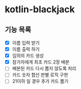 # kotlin-blackjack

## 기능 목록
- [x] 이름 입력 받기
- [x] 이름 출력 하기
- [x] 임의의 카드 생성
- [x] 참가자에게 최초 카드 2장 배분
- [ ] 배분된 카드 다시 뽑지 않도록 처리
- [ ] 카드 숫자 합산 판별 로직 구현
- [ ] 21이하 일 경우 추가 카드 뽑기
